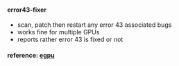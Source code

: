 #### error43-fixer
- scan, patch then restart any error 43 associated bugs
- works fine for multiple GPUs
- reports rather error 43 is fixed or not

#### reference: [egpu](https://egpu.io/nvidia-error43-fixer)
